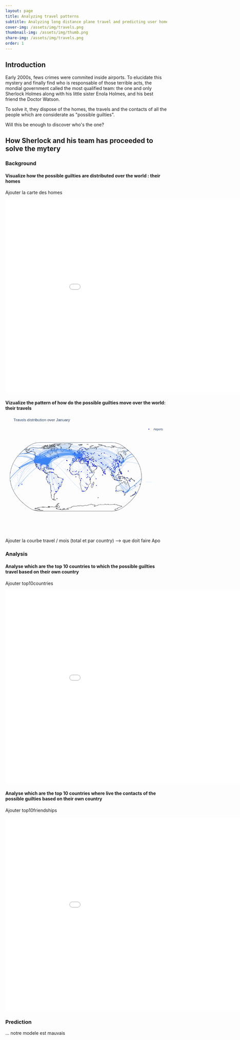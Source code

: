 ```yaml
---
layout: page
title: Analyzing travel patterns
subtitle: Analyzing long distance plane travel and predicting user home area based on their long distance travels
cover-img: /assets/img/travels.png
thumbnail-img: /assets/img/thumb.png
share-img: /assets/img/travels.png
order: 1
---
```


## Introduction
Early 2000s, fews crimes were commited inside airports. To elucidate this mystery and finally find who is responsable of those terrible acts, the mondial government called the most qualified team: the one and only Sherlock Holmes along with his little sister Enola Holmes, and his best friend the Doctor Watson.

To solve it, they dispose of the homes, the travels and the contacts of all the people which are considerate as "possible guilties".

Will this be enough to discover who's the one?


## How Sherlock and his team has proceeded to solve the mytery

### Background
#### Visualize how the possible guilties are distributed over the world : their homes

Ajouter la carte des homes

<div align="center"><iframe src="assets/homes_map.html" width="1000" height="600" frameborder="0" style="border:0" allowfullscreen></iframe></div>



#### Vizualize the pattern of how do the possible guilties move over the world: their travels

![Alt Text](assets/img/animated-2.gif)

Ajouter la courbe travel / mois (total et par country) --> que doit faire Apo


### Analysis
#### Analyse which are the top 10 countries to which the possible guilties travel based on their own country

Ajouter top10countries

<div align="center"><iframe src="assets/top10visited.html" width="1000" height="600" frameborder="0" style="border:0" allowfullscreen></iframe></div>

#### Analyse which are the top 10 countries where live the contacts of the possible guilties based on their own country

Ajouter top10friendships

<div align="center"><iframe src="assets/top10friends.html" width="1000" height="600" frameborder="0" style="border:0" allowfullscreen></iframe></div>

### Prediction

... notre modele est mauvais



